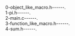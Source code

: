 
0-object_like_macro.h------.  
1-pi.h------.  
2-main.c------.  
3-function_like_macro.h------.  
4-sum.h------.  

